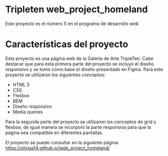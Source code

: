# Tripleten web_project_homeland

Este proyecto es el número 5 en el programa de desarrollo web

# Características del proyecto

Este proyecto es una página web de la Galería de Arte TripleTen. Cabe destacar que para esta primera parte del proyecto se incluyó el diseño responsivo y se tomó como base el diseño presentado en Figma.
Para este proyecto se utilizaron los siguientes conceptos:

- HTML 5
- CSS
- Flexbox
- BEM
- Diseño responsivo
- Media queries

Para la segunda parte del proyecto se utilizaron los conceptos de grid y flexbox; de igual manera se incorporó la parte responsiva para que la página sea compatible en diferentes pantallas.

El proyecto se puede consultar en la siguiente página:
https://oliviaa14.github.io/web_project_homeland/
